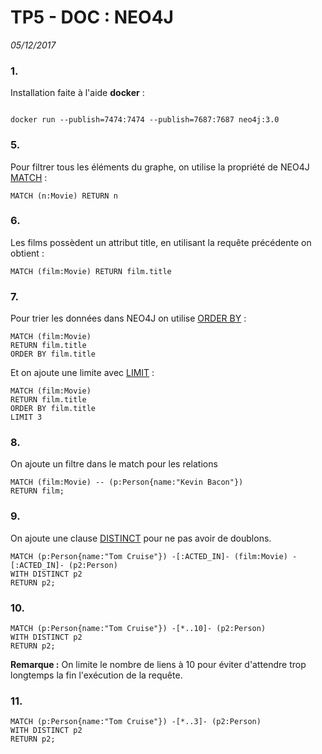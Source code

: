 # TP5 - DOC : NEO4J
_05/12/2017_

### 1.
Installation faite à l'aide **docker** :

<code>
docker run --publish=7474:7474 --publish=7687:7687 neo4j:3.0
</code>

### 5.
Pour filtrer tous les éléments du graphe, on utilise la propriété de NEO4J [MATCH](https://neo4j.com/docs/developer-manual/current/cypher/clauses/match/) :
``` neo4j
MATCH (n:Movie) RETURN n
```

### 6.
Les films possèdent un attribut title, en utilisant la requête précédente on obtient :
``` neo4j
MATCH (film:Movie) RETURN film.title
```

### 7.
Pour trier les données dans NEO4J on utilise [ORDER BY](https://neo4j.com/docs/developer-manual/current/cypher/clauses/order-by/) :

``` neo4j
MATCH (film:Movie)
RETURN film.title
ORDER BY film.title
```

Et on ajoute une limite avec [LIMIT](https://neo4j.com/docs/developer-manual/current/cypher/clauses/limit/) :
``` neo4j
MATCH (film:Movie)
RETURN film.title
ORDER BY film.title
LIMIT 3
```

### 8.
On ajoute un filtre dans le match pour les relations
``` neo4j
MATCH (film:Movie) -- (p:Person{name:"Kevin Bacon"})
RETURN film;
```

### 9.
On ajoute une clause [DISTINCT](https://neo4j.com/docs/developer-manual/current/cypher/clauses/return/#return-unique-results) pour ne pas avoir de doublons.

``` neo4j
MATCH (p:Person{name:"Tom Cruise"}) -[:ACTED_IN]- (film:Movie) -[:ACTED_IN]- (p2:Person)
WITH DISTINCT p2
RETURN p2;
```

### 10.
``` neo4j
MATCH (p:Person{name:"Tom Cruise"}) -[*..10]- (p2:Person)
WITH DISTINCT p2
RETURN p2;
```
**Remarque :** On limite le nombre de liens à 10 pour éviter d'attendre trop longtemps la fin l'exécution de la requête.

### 11.
``` neo4j
MATCH (p:Person{name:"Tom Cruise"}) -[*..3]- (p2:Person)
WITH DISTINCT p2
RETURN p2;
```
